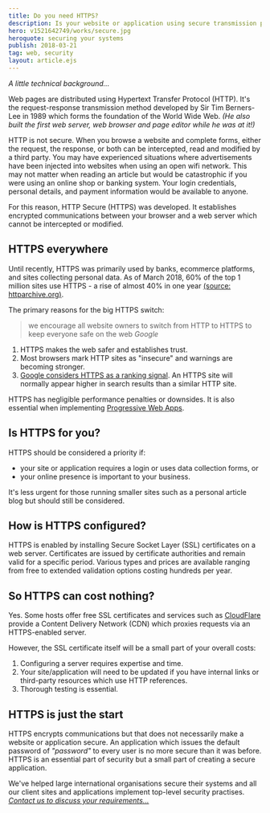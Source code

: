 ```yaml
---
title: Do you need HTTPS?
description: Is your website or application using secure transmission protocols? Should it?
hero: v1521642749/works/secure.jpg
heroquote: securing your systems
publish: 2018-03-21
tag: web, security
layout: article.ejs
---
```


*A little technical background&hellip;*

Web pages are distributed using Hypertext Transfer Protocol (HTTP). It's the request-response transmission method developed by Sir Tim Berners-Lee in 1989 which forms the foundation of the World Wide Web. *(He also built the first web server, web browser and page editor while he was at it!)*

HTTP is not secure. When you browse a website and complete forms, either the request, the response, or both can be intercepted, read and modified by a third party. You may have experienced situations where advertisements have been injected into websites when using an open wifi network. This may not matter when reading an article but would be catastrophic if you were using an online shop or banking system. Your login credentials, personal details, and payment information would be available to anyone.

For this reason, HTTP Secure (HTTPS) was developed. It establishes encrypted communications between your browser and a web server which cannot be intercepted or modified.


## HTTPS everywhere
Until recently, HTTPS was primarily used by banks, ecommerce platforms, and sites collecting personal data. As of March 2018, 60% of the top 1 million sites use HTTPS - a rise of almost 40% in one year [(source: httparchive.org)](http://httparchive.org/trends.php#perHttps).

The primary reasons for the big HTTPS switch:

> we encourage all website owners to switch from HTTP to HTTPS to keep everyone safe on the web
<cite>Google</cite>

1. HTTPS makes the web safer and establishes trust.
1. Most browsers mark HTTP sites as "insecure" and warnings are becoming stronger.
1. [Google considers HTTPS as a ranking signal](https://webmasters.googleblog.com/2014/08/https-as-ranking-signal.html). An HTTPS site will normally appear higher in search results than a similar HTTP site.

HTTPS has negligible performance penalties or downsides. It is also essential when implementing [Progressive Web Apps]([root]article/progressive-web-apps/).


## Is HTTPS for you?
HTTPS should be considered a priority if:

* your site or application requires a login or uses data collection forms, or
* your online presence is important to your business.

It's less urgent for those running smaller sites such as a personal article blog but should still be considered.


## How is HTTPS configured?
HTTPS is enabled by installing Secure Socket Layer (SSL) certificates on a web server. Certificates are issued by certificate authorities and remain valid for a specific period. Various types and prices are available ranging from free to extended validation options costing hundreds per year.


## So HTTPS can cost nothing?
Yes. Some hosts offer free SSL certificates and services such as [CloudFlare](https://www.cloudflare.com/) provide a Content Delivery Network (CDN) which proxies requests via an HTTPS-enabled server.

However, the SSL certificate itself will be a small part of your overall costs:

1. Configuring a server requires expertise and time.
1. Your site/application will need to be updated if you have internal links or third-party resources which use HTTP references.
1. Thorough testing is essential.


## HTTPS is just the start
HTTPS encrypts communications but that does not necessarily make a website or application secure. An application which issues the default password of *"password"* to every user is no more secure than it was before. HTTPS is an essential part of security but a small part of creating a secure application.

We've helped large international organisations secure their systems and all our client sites and applications implement top-level security practises. *[Contact us to discuss your requirements&hellip;]([root]contact/)*
